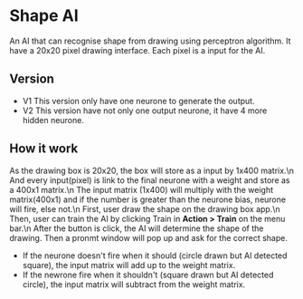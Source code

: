 # Shape AI
An AI that can recognise shape from drawing using perceptron algorithm.
It have a 20x20 pixel drawing interface. Each pixel is a input for the AI.

## Version
* V1
  This version only have one neurone to generate the output.
* V2
  This version have not only one output neurone, it have 4 more hidden neurone.

## How it work
As the drawing box is 20x20, the box will store as a input by 1x400 matrix.\n
And every input(pixel) is link to the final neurone with a weight and store as a 400x1 matrix.\n
The input matrix (1x400) will multiply with the weight matrix(400x1) and if the number is greater than the neurone bias, neurone will fire, else not.\n
First, user draw the shape on the drawing box app.\n
Then, user can train the AI by clicking Train in **Action > Train** on the menu bar.\n
After the button is click, the AI will determine the shape of the drawing. Then a pronmt window will pop up and ask for the correct shape.
* If the neurone doesn't fire when it should (circle drawn but AI detected square), the input matrix will add up to the weight matrix.
* If the newrone fire when it shouldn't (square drawn but AI detected circle), the input matrix will subtract from the weight matrix.
